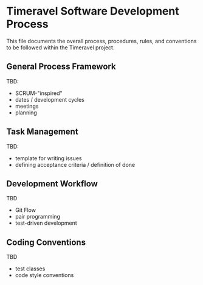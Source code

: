 # Timeravel Software Development Process

This file documents the overall process, procedures, rules, and conventions to be followed within the Timeravel project.


## General Process Framework

TBD:

* SCRUM-"inspired"
* dates / development cycles
* meetings
* planning


## Task Management

TBD:

* template for writing issues
* defining acceptance criteria / definition of done


## Development Workflow

TBD

* Git Flow
* pair programming
* test-driven development


## Coding Conventions

TBD

* test classes
* code style conventions
